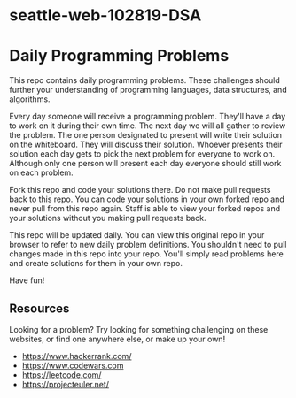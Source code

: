 # seattle-web-102819-DSA
# Daily Programming Problems
This repo contains daily programming problems. These challenges should further
your understanding of programming languages, data structures, and algorithms.

Every day someone will receive a programming problem. They'll have a day to work
on it during their own time. The next day we will all gather to review the problem.
The one person designated to present will write their solution on the whiteboard.
They will discuss their solution. Whoever presents their solution each day gets to
pick the next problem for everyone to work on. Although only one person will present
each day everyone should still work on each problem.

Fork this repo and code your solutions there. Do not make pull requests back to
this repo. You can code your solutions in your own forked repo and never pull
from this repo again. Staff is able to view your forked repos and your solutions
without you making pull requests back.

This repo will be updated daily. You can view this original repo in your
browser to refer to new daily problem definitions. You shouldn't need to pull
changes made in this repo into your repo. You'll simply read problems here
and create solutions for them in your own repo.

Have fun!

## Resources
Looking for a problem? Try looking for something challenging on these websites,
or find one anywhere else, or make up your own!

* <https://www.hackerrank.com/>
* <https://www.codewars.com>
* <https://leetcode.com/>
* <https://projecteuler.net/>